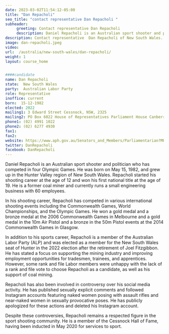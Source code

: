```yaml
---
date: 2023-03-02T11:54:12-05:00
title: "Dan Repacholi"
seo_title: "contact representative Dan Repacholi "
subheader:
     greeting: Contact representative Dan Repacholi
     description: Daniel Repacholi is an Australian sport shooter and politician who has competed in four Olympic Games.
description: Contact representative  Dan Repacholi of New South Wales. Contact information for  Dan Repacholi includes email address, phone number, and mailing address.
image: dan-repacholi.jpeg
video:
url:  /australia/new-south-wales/dan-repacholi/
weight: 1
layout: course_home


####candidate
name: Dan Repacholi
state:	New South Wales
party:	Australian Labor Party
role: Representative
inoffice: current
born:  15-12-1982
elected: 2022
mailing1: 3 Edward Street Cessnock, NSW, 2325
mailing2: PO Box 6022 House of Representatives Parliament House Canberra ACT 2600
phone1: (02) 4991 1022
phone2: (02) 6277 4930
fax1:
fax2:
website: https://www.aph.gov.au/Senators_and_Members/Parliamentarian?MPID=298840
twitter: DanRepacholi
facebook: DanRepacholi
---
```


Daniel Repacholi is an Australian sport shooter and politician who has competed in four Olympic Games. He was born on May 15, 1982, and grew up in the Hunter Valley region of New South Wales. Repacholi started his shooting career at the age of 12 and won his first national title at the age of 19. He is a former coal miner and currently runs a small engineering business with 60 employees.

In his shooting career, Repacholi has competed in various international shooting events including the Commonwealth Games, World Championships, and the Olympic Games. He won a gold medal and a bronze medal at the 2006 Commonwealth Games in Melbourne and a gold medal in the 10m Air Pistol and a bronze in the 50m Pistol events at the 2014 Commonwealth Games in Glasgow.

In addition to his sports career, Repacholi is a member of the Australian Labor Party (ALP) and was elected as a member for the New South Wales seat of Hunter in the 2022 election after the retirement of Joel Fitzgibbon. He has stated a focus on supporting the mining industry and improving employment opportunities for tradesmen, trainees, and apprentices. However, some rank and file Labor members were unhappy with the lack of a rank and file vote to choose Repacholi as a candidate, as well as his support of coal mining.

Repacholi has also been involved in controversy over his social media activity. He has published sexually explicit comments and followed Instagram accounts featuring naked women posing with assault rifles and near-naked women in sexually provocative poses. He has publicly apologized for these actions and deleted his Instagram account.

Despite these controversies, Repacholi remains a respected figure in the sport shooting community. He is a member of the Cessnock Hall of Fame, having been inducted in May 2020 for services to sport.